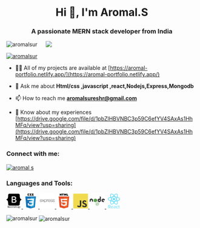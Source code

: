 <h1 align="center">Hi 👋, I'm Aromal.S</h1>
<h3 align="center">A passionate MERN stack developer from India</h3>
<img align="right" width="400" src = "https://www.infomazeelite.com/wp-content/uploads/2022/12/MERN-Stack-Development.png" />


<p align="left"> <img src="https://komarev.com/ghpvc/?username=aromalsur&label=Profile%20views&color=0e75b6&style=flat" alt="aromalsur" /> </p>

<p align="left"> <a href="https://github.com/ryo-ma/github-profile-trophy"><img src="https://github-profile-trophy.vercel.app/?username=aromalsur" alt="aromalsur" /></a> </p>

- 👨‍💻 All of my projects are available at [https://aromal-portfolio.netlify.app/](https://aromal-portfolio.netlify.app/)

- 💬 Ask me about **Html/css ,javascript ,react,Nodejs,Express,Mongodb**

- 📫 How to reach me **aromalsureshr@gmail.com**

- 📄 Know about my experiences [https://drive.google.com/file/d/1pbZlHBVNBC3p59C6efYV4SAxAs1HhMFq/view?usp=sharing](https://drive.google.com/file/d/1pbZlHBVNBC3p59C6efYV4SAxAs1HhMFq/view?usp=sharing)

<h3 align="left">Connect with me:</h3>
<p align="left">
<a href="https://linkedin.com/in/aromal s" target="blank"><img align="center" src="https://raw.githubusercontent.com/rahuldkjain/github-profile-readme-generator/master/src/images/icons/Social/linked-in-alt.svg" alt="aromal s" height="30" width="40" /></a>
</p>

<h3 align="left">Languages and Tools:</h3>
<p align="left"> <a href="https://getbootstrap.com" target="_blank" rel="noreferrer"> <img src="https://raw.githubusercontent.com/devicons/devicon/master/icons/bootstrap/bootstrap-plain-wordmark.svg" alt="bootstrap" width="40" height="40"/> </a> <a href="https://www.w3schools.com/css/" target="_blank" rel="noreferrer"> <img src="https://raw.githubusercontent.com/devicons/devicon/master/icons/css3/css3-original-wordmark.svg" alt="css3" width="40" height="40"/> </a> <a href="https://expressjs.com" target="_blank" rel="noreferrer"> <img src="https://raw.githubusercontent.com/devicons/devicon/master/icons/express/express-original-wordmark.svg" alt="express" width="40" height="40"/> </a> <a href="https://www.w3.org/html/" target="_blank" rel="noreferrer"> <img src="https://raw.githubusercontent.com/devicons/devicon/master/icons/html5/html5-original-wordmark.svg" alt="html5" width="40" height="40"/> </a> <a href="https://developer.mozilla.org/en-US/docs/Web/JavaScript" target="_blank" rel="noreferrer"> <img src="https://raw.githubusercontent.com/devicons/devicon/master/icons/javascript/javascript-original.svg" alt="javascript" width="40" height="40"/> </a> <a href="https://nodejs.org" target="_blank" rel="noreferrer"> <img src="https://raw.githubusercontent.com/devicons/devicon/master/icons/nodejs/nodejs-original-wordmark.svg" alt="nodejs" width="40" height="40"/> </a> <a href="https://reactjs.org/" target="_blank" rel="noreferrer"> <img src="https://raw.githubusercontent.com/devicons/devicon/master/icons/react/react-original-wordmark.svg" alt="react" width="40" height="40"/> </a> </p>

<p><img align="left" src="https://github-readme-stats.vercel.app/api/top-langs?username=aromalsur&show_icons=true&locale=en&layout=compact" alt="aromalsur" /></p>

<p>&nbsp;<img align="center" src="https://github-readme-stats.vercel.app/api?username=aromalsur&show_icons=true&locale=en" alt="aromalsur" /></p>
